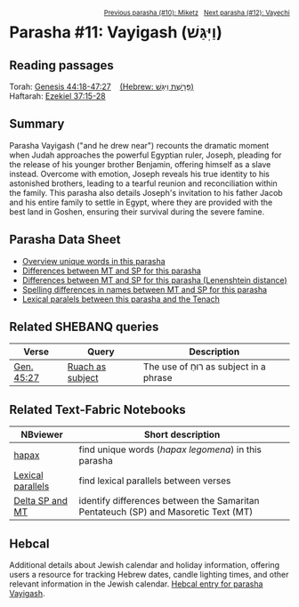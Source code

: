 <span style="float: right;"><sup><a href="../10%20-%20Miketz">Previous parasha (#10): Miketz</a> &nbsp;&nbsp;<a href="../12%20-%20Vayechi">Next parasha (#12): Vayechi</a></sup></span>

# Parasha #11: Vayigash (וַיִּגַּשׁ) <a name="start"></a>

## Reading passages

Torah: <a href="https://www.stepbible.org/?q=version=NASB2020|reference=Gen.44:18-47:27&options=HNVUG" target="_blank">Genesis 44:18-47:27</a> &nbsp;&nbsp; <a href="https://tikkun.io/#/p/vayigash" target="_blank">(Hebrew: פָּרָשַׁת וַיִּגַּשׁ)</a><br>
Haftarah: <a href="https://www.stepbible.org/?q=version=NASB2020|reference=Eze.37:15-28&options=HNVUG" target="_blank">Ezekiel 37:15-28</a>

## Summary

Parasha Vayigash ("and he drew near") recounts the dramatic moment when Judah approaches the powerful Egyptian ruler, Joseph, pleading for the release of his younger brother Benjamin, offering himself as a slave instead. Overcome with emotion, Joseph reveals his true identity to his astonished brothers, leading to a tearful reunion and reconciliation within the family. This parasha also details Joseph's invitation to his father Jacob and his entire family to settle in Egypt, where they are provided with the best land in Goshen, ensuring their survival during the severe famine.

## Parasha Data Sheet

<ul><li><a href="https://tonyjurg.github.io/Parashot/WeeklyParasha/11%20-%20Vayigash/hapax_legomena(Vayigash).html" target="_blank">Overview unique words in this parasha</a>
</li><li><a href="https://tonyjurg.github.io/Parashot/WeeklyParasha/11%20-%20Vayigash/differences_MT_SP(Vayigash).html" target="_blank">Differences between MT and SP for this parasha</a>
</li><li><a href="https://tonyjurg.github.io/Parashot/WeeklyParasha/11%20-%20Vayigash/levenshtein_differences_MT_SP(Vayigash).html" target="_blank">Differences between MT and SP for this parasha (Lenenshtein distance)</a>
</li><li><a href="https://tonyjurg.github.io/Parashot/WeeklyParasha/11%20-%20Vayigash/spelling_differences_SP_MT(Vayigash).html" target="_blank">Spelling differences in names between MT and SP for this parasha</a>
</li><li><a href="https://tonyjurg.github.io/Parashot/WeeklyParasha/11%20-%20Vayigash/lexical_parallels(Vayigash).html" target="_blank">Lexical paralels between this parasha and the Tenach</a>
</li></ul>

## Related SHEBANQ queries

Verse | Query | Description
--- | --- | ---
<a href="https://www.stepbible.org/?q=version=NASB2020\|reference=Gen.45:27&options=HNVUG" target="_blank">Gen. 45:27</a> | <a href="https://shebanq.ancient-data.org/hebrew/text?iid=6312	&version=2021&page=1&mr=r&qw=q" target="_blank">Ruach as subject</a> | The use of רוּחַ as subject in a phrase

## Related Text-Fabric Notebooks

NBviewer | Short description
---|---
<a href="https://nbviewer.org/github/tonyjurg/Parashot/blob/main/WeeklyParasha/11%20-%20Vayigash/hapax.ipynb" target="_blank">hapax</a>| find unique words (*hapax legomena*) in this parasha
<a href="https://nbviewer.org/github/tonyjurg/Parashot/blob/main/WeeklyParasha/11%20-%20Vayigash/lexical_parallels.ipynb" target="_blank">Lexical parallels</a>| find lexical parallels between verses
<a href="https://nbviewer.org/github/tonyjurg/Parashot/blob/main/WeeklyParasha/11%20-%20Vayigash/delta_mt_and_sp.ipynb" target="_blank">Delta SP and MT</a>| identify differences between the Samaritan Pentateuch (SP) and Masoretic Text (MT)

## Hebcal

Additional details about Jewish calendar and holiday information, offering users a resource for tracking Hebrew dates, candle lighting times, and other relevant information in the Jewish calendar. <a href="https://www.hebcal.com/sedrot/vayigash" target="_blank">Hebcal entry for parasha Vayigash</a>.
